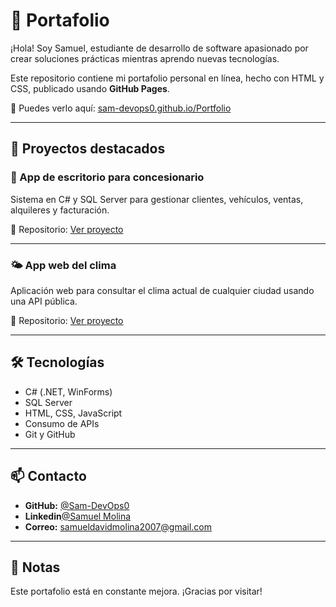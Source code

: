 # 💼 Portafolio 

¡Hola! Soy Samuel, estudiante de desarrollo de software apasionado por crear soluciones prácticas mientras aprendo nuevas tecnologías.

Este repositorio contiene mi portafolio personal en línea, hecho con HTML y CSS, publicado usando **GitHub Pages**.

🔗 Puedes verlo aquí: [sam-devops0.github.io/Portfolio](https://sam-devops0.github.io/Portfolio)

---

## 🚀 Proyectos destacados

### 🚗 App de escritorio para concesionario
Sistema en C# y SQL Server para gestionar clientes, vehículos, ventas, alquileres y facturación.

🔗 Repositorio: [Ver proyecto](https://github.com/Sam-DevOps0/URP-Concesionario)

---

### 🌤️ App web del clima
Aplicación web para consultar el clima actual de cualquier ciudad usando una API pública.

🔗 Repositorio: [Ver proyecto](https://github.com/Sam-DevOps0/Weather)

---

## 🛠️ Tecnologías

- C# (.NET, WinForms)
- SQL Server
- HTML, CSS, JavaScript
- Consumo de APIs
- Git y GitHub

---

## 📫 Contacto

- **GitHub:** [@Sam-DevOps0](https://github.com/Sam-DevOps0)
- **Linkedin**[@Samuel Molina](https://www.linkedin.com/in/samuel-david-molina-gomez-72499b33b/)
- **Correo:** samueldavidmolina2007@gmail.com

---
## 📌 Notas

Este portafolio está en constante mejora. ¡Gracias por visitar!
